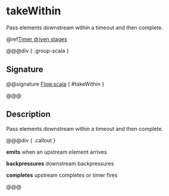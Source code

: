 # takeWithin

Pass elements downstream within a timeout and then complete.

@ref[Timer driven stages](../index.md#timer-driven-stages)

@@@div { .group-scala }

## Signature

@@signature [Flow.scala]($akka$/akka-stream/src/main/scala/akka/stream/scaladsl/Flow.scala) { #takeWithin }

@@@

## Description

Pass elements downstream within a timeout and then complete.


@@@div { .callout }

**emits** when an upstream element arrives

**backpressures** downstream backpressures

**completes** upstream completes or timer fires

@@@

